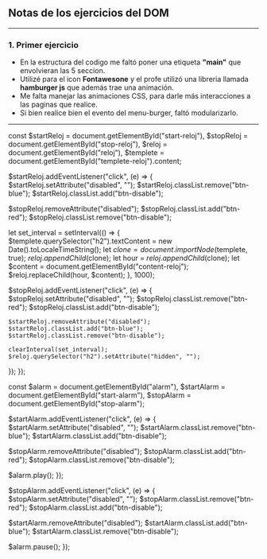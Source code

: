 ## Notas de los ejercicios del DOM

---

### 1. Primer ejercicio

- En la estructura del codigo me faltó poner una etiqueta **"main"** que envolvieran las 5 seccion.
- Utilizé para el icon **Fontawesone** y el profe utilizó una libreria llamada **hamburger js** que además trae una animación.
- Me falta manejar las animaciones CSS, para darle más interacciones a las paginas que realice.
- Si bien realice bien el evento del menu-burger, faltó modularizarlo.

---

const $startReloj = document.getElementById("start-reloj"),
$stopReloj = document.getElementById("stop-reloj"),
$reloj = document.getElementById("reloj"),
$templete = document.getElementById("templete-reloj").content;

$startReloj.addEventListener("click", (e) => {
$startReloj.setAttribute("disabled", "");
$startReloj.classList.remove("btn-blue");
$startReloj.classList.add("btn-disable");

$stopReloj.removeAttribute("disabled");
$stopReloj.classList.add("btn-red");
$stopReloj.classList.remove("btn-disable");

let set_interval = setInterval(() => {
$templete.querySelector("h2").textContent = new Date().toLocaleTimeString();
    let $clone = document.importNode($templete, true);
$reloj.appendChild($clone);
let hour = $reloj.appendChild($clone);
let $content = document.getElementById("content-reloj");
$reloj.replaceChild(hour, $content);
}, 1000);

$stopReloj.addEventListener("click", (e) => {
$stopReloj.setAttribute("disabled", "");
$stopReloj.classList.remove("btn-red");
$stopReloj.classList.add("btn-disable");

    $startReloj.removeAttribute("disabled");
    $startReloj.classList.add("btn-blue");
    $startReloj.classList.remove("btn-disable");

    clearInterval(set_interval);
    $reloj.querySelector("h2").setAttribute("hidden", "");

});
});

const $alarm = document.getElementById("alarm"),
$startAlarm = document.getElementById("start-alarm"),
$stopAlarm = document.getElementById("stop-alarm");

$startAlarm.addEventListener("click", (e) => {
$startAlarm.setAttribute("disabled", "");
$startAlarm.classList.remove("btn-blue");
$startAlarm.classList.add("btn-disable");

$stopAlarm.removeAttribute("disabled");
$stopAlarm.classList.add("btn-red");
$stopAlarm.classList.remove("btn-disable");

$alarm.play();
});

$stopAlarm.addEventListener("click", (e) => {
$stopAlarm.setAttribute("disabled", "");
$stopAlarm.classList.remove("btn-red");
$stopAlarm.classList.add("btn-disable");

$startAlarm.removeAttribute("disabled");
$startAlarm.classList.add("btn-blue");
$startAlarm.classList.remove("btn-disable");

$alarm.pause();
});

